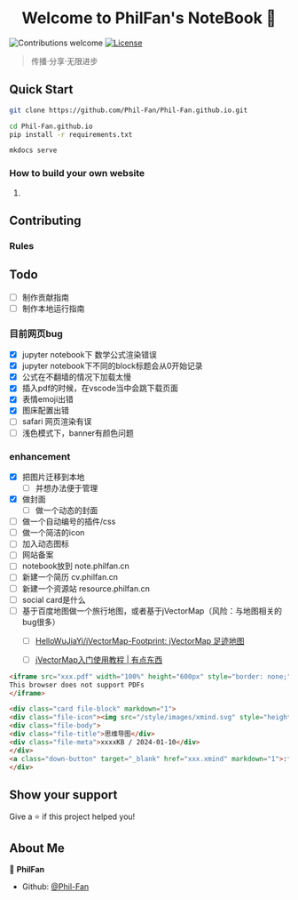 <h1 align="center">Welcome to PhilFan's NoteBook 👋</h1>


<p>
    <img alt="Contributions welcome" src="https://img.shields.io/badge/contributions-welcome-brightgreen.svg" />
  </a>
  <a href="https://github.com/Phil-Fan/Phil-Fan.github.io/blob/master/.github/LICENSE">
    <img alt="License" src="https://img.shields.io/badge/license-CC4.0-blue.svg" />
  </a>
</p>

> 传播·分享·无限进步



## Quick Start

```bash title="Clone the repository"
git clone https://github.com/Phil-Fan/Phil-Fan.github.io.git
```

```bash title="Install dependencies"
cd Phil-Fan.github.io
pip install -r requirements.txt
```


```bash title="Serve the website"
mkdocs serve
```

### How to build your own website

1. 




## Contributing

### Rules

## Todo


- [ ] 制作贡献指南
- [ ] 制作本地运行指南

### 目前网页bug
- [x] jupyter notebook下 数学公式渲染错误
- [x] jupyter notebook下不同的block标题会从0开始记录
- [x] 公式在不翻墙的情况下加载太慢
- [x] 插入pdf的时候，在vscode当中会跳下载页面
- [x] 表情emoji出错
- [x] 图床配置出错
- [ ] safari 网页渲染有误
- [ ] 浅色模式下，banner有颜色问题

### enhancement
- [x] 把图片迁移到本地
  - [ ] 并想办法便于管理
- [x] 做封面
  - [ ] 做一个动态的封面
- [ ] 做一个自动编号的插件/css
- [ ] 做一个简洁的icon
- [ ] 加入动态图标
- [ ] 网站备案
- [ ] notebook放到 note.philfan.cn
- [ ] 新建一个简历 cv.philfan.cn
- [ ] 新建一个资源站 resource.philfan.cn
- [ ] social card是什么
- [ ] 基于百度地图做一个旅行地图，或者基于jVectorMap（风险：与地图相关的bug很多）
  - [ ] [HelloWuJiaYi/jVectorMap-Footprint: jVectorMap 足迹地图](https://github.com/HelloWuJiaYi/jVectorMap-Footprint)
  - [ ] [jVectorMap入门使用教程 | 有点东西](https://www.youdiandongxi.com/article/jVectorMap-use.html)



```html
<iframe src="xxx.pdf" width="100%" height="600px" style="border: none;">
This browser does not support PDFs
</iframe>
```


```html
<div class="card file-block" markdown="1">
<div class="file-icon"><img src="/style/images/xmind.svg" style="height: 3em;"></div>
<div class="file-body">
<div class="file-title">思维导图</div>
<div class="file-meta">xxxxKB / 2024-01-10</div>
</div>
<a class="down-button" target="_blank" href="xxx.xmind" markdown="1">:fontawesome-solid-download: 下载</a>
</div>
```



## Show your support

Give a ⭐️ if this project helped you!


## About Me


👤 **PhilFan**

* Github: [@Phil-Fan](https://github.com/Phil-Fan)
